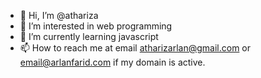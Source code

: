 - 👋 Hi, I’m @athariza
- 👀 I’m interested in web programming
- 🌱 I’m currently learning javascript
- 📫 How to reach me at email atharizarlan@gmail.com or email@arlanfarid.com if my domain is active.

<!---
athariza/athariza is a ✨ special ✨ repository because its `README.md` (this file) appears on your GitHub profile.
You can click the Preview link to take a look at your changes.
--->

